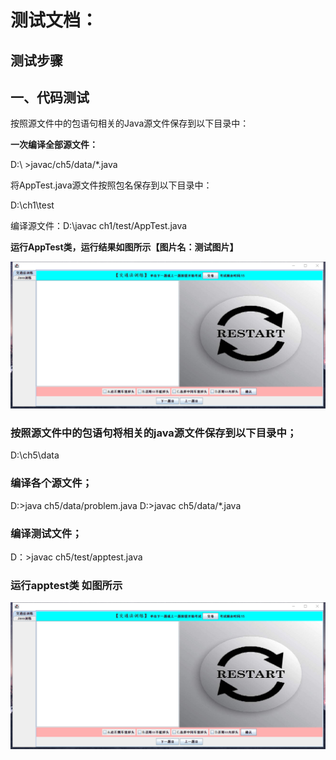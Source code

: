 # 测试文档：

## 测试步骤

## **一、代码测试**
  
按照源文件中的包语句相关的Java源文件保存到以下目录中：

**一次编译全部源文件：**

D:\ >javac/ch5/data/*.java


将AppTest.java源文件按照包名保存到以下目录中：

D:\ch1\test

编译源文件：D:\javac ch1/test/AppTest.java

**运行AppTest类，运行结果如图所示【图片名：测试图片】**

  ![程序测试步骤1](测试程序.png)
  
### 按照源文件中的包语句将相关的java源文件保存到以下目录中；
D:\ch5\data  
### 编译各个源文件；  
D:\>java ch5/data/problem.java
D:\>javac ch5/data/*.java  

### 编译测试文件；
D：\>javac ch5/test/apptest.java
### 运行apptest类 如图所示
![image](https://github.com/guxiqing/Test-training-system/blob/master/%E6%B5%8B%E8%AF%95%E7%A8%8B%E5%BA%8F.png)






